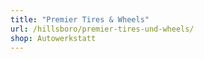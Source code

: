 ```yaml
---
title: "Premier Tires & Wheels"
url: /hillsboro/premier-tires-und-wheels/
shop: Autowerkstatt
---
```

